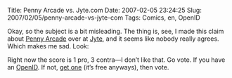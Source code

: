 Title: Penny Arcade vs. Jyte.com
Date: 2007-02-05 23:24:25
Slug: 2007/02/05/penny-arcade-vs-jyte-com
Tags: Comics, en, OpenID


Okay, so the subject is a bit misleading. The thing is, see, I made this claim
about [Penny Arcade][1] over at [Jyte][2], and it seems like nobody really
agrees. Which makes me sad. Look:

Right now the score is 1 pro, 3 contra—I don’t like that. Go vote. If you have
an [OpenID][3]. If not, [get one][4] (it’s free anyways), then vote.

   [1]: http://www.penny-arcade.com/
   [2]: http://jyte.com/
   [3]: http://openid.net/
   [4]: https://www.myopenid.com/affiliate_signup?affiliate_id=135
